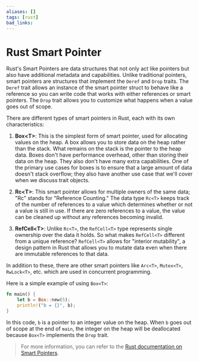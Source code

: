 ```yaml
---
aliases: []
tags: [rust]
bad_links:
---
```

# Rust Smart Pointer

Rust's Smart Pointers are data structures that not only act like pointers but also have additional metadata and capabilities. Unlike traditional pointers, smart pointers are structures that implement the `Deref` and `Drop` traits. The `Deref` trait allows an instance of the smart pointer struct to behave like a reference so you can write code that works with either references or smart pointers. The `Drop` trait allows you to customize what happens when a value goes out of scope.

There are different types of smart pointers in Rust, each with its own characteristics:

1. **Box\<T>**: This is the simplest form of smart pointer, used for allocating values on the heap. A box allows you to store data on the heap rather than the stack. What remains on the stack is the pointer to the heap data. Boxes don't have performance overhead, other than storing their data on the heap. They also don't have many extra capabilities. One of the primary use cases for boxes is to ensure that a large amount of data doesn't stack overflow; they also have another use case that we'll cover when we discuss trait objects.

2. **Rc\<T>**: This smart pointer allows for multiple owners of the same data; "Rc" stands for "Reference Counting." The data type `Rc<T>` keeps track of the number of references to a value which determines whether or not a value is still in use. If there are zero references to a value, the value can be cleaned up without any references becoming invalid.

3. **RefCell\<T>**: Unlike `Rc<T>`, the `RefCell<T>` type represents single ownership over the data it holds. So what makes `RefCell<T>` different from a unique reference? `RefCell<T>` allows for "interior mutability", a design pattern in Rust that allows you to mutate data even when there are immutable references to that data.

In addition to these, there are other smart pointers like `Arc<T>`, `Mutex<T>`, `RwLock<T>`, etc. which are used in concurrent programming.

Here is a simple example of using `Box<T>`:

```rust
fn main() {
    let b = Box::new(5);
    println!("b = {}", b);
}
```

In this code, `b` is a pointer to an integer value on the heap. When `b` goes out of scope at the end of `main`, the integer on the heap will be deallocated because `Box<T>` implements the `Drop` trait.

> For more information, you can refer to the [Rust documentation on Smart Pointers](https://doc.rust-lang.org/book/ch15-00-smart-pointers.html).